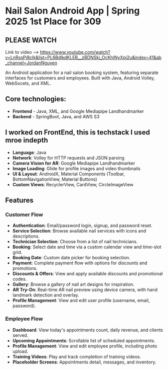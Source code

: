# Nail Salon Android App | Spring 2025 1st Place for 309

## PLEASE WATCH
Link to video --> https://www.youtube.com/watch?v=LnRssPj8cIk&list=PL6BdlkdKLEB__zBDNSki_OcKhINyXpi2u&index=41&ab_channel=JordanNguyen

An Android application for a nail salon booking system, featuring separate interfaces for customers and employees. Built with Java, Android Volley, WebSocets, and XML.

## Core technologies:
* **Frontend** - Java, XML, and Google Mediapipe Landhandmarker
* **Backend** - SpringBoot, Java, and AWS S3 


## I worked on FrontEnd, this is techstack I used mroe indepth

* **Language**: Java
* **Network**: Volley for HTTP requests and JSON parsing
* **Camera Vision for AR**: Google Mediapipe Landhandmarker  
* **Image Loading**: Glide for profile images and video thumbnails
* **UI & Layout**: AndroidX, Material Components (Toolbar, BottomNavigationView, Material Buttons)
* **Custom Views**: RecyclerView, CardView, CircleImageView
## Features

### Customer Flow

* **Authentication**: Email/password login, signup, and password reset.
* **Service Selection**: Browse available nail services with icons and descriptions.
* **Technician Selection**: Choose from a list of nail technicians.
* **Booking**: Select date and time via a custom calendar view and time-slot grid.
* **Booking Date**: Custom date picker for booking selection.
* **Payment**: Complete payment flow with options for discounts and promotions.
* **Discounts & Offers**: View and apply available discounts and promotional codes.
* **Gallery**: Browse a gallery of nail art designs for inspiration.
* **AR Try-On**: Real-time AR nail preview using device camera, with hand landmark detection and overlay.
* **Profile Management**: View and edit user profile (username, email, password).

### Employee Flow

* **Dashboard**: View today's appointments count, daily revenue, and clients served.
* **Upcoming Appointments**: Scrollable list of scheduled appointments.
* **Profile Management**: View and edit employee profile, including photo upload.
* **Training Videos**: Play and track completion of training videos.
* **Placeholder Screens**: Appointments detail, messages, and inventory.

